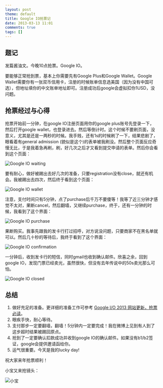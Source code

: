 ```yaml
---
layout: post
theme: default
title: Google IO抢票记
date: 2013-03-13 11:01
comments: true
tags: []
---
```


## 题记

发篇酱油文。今晚10点抢票。Google IO。

要能够正常抢到票，基本上你需要先有Google Plus和Google Wallet。Google Wallet需要你有一张双币信用卡，注册的时候账单信息选美国（因为没有中国可选），但地址填你的中文账单地址即可。注册成功后google会虚拟扣你1USD，没问题。

<!--more-->

## 抢票经过与心得

抢票开始前一分钟，在google IO注册页面用你的google plus账号先登录一下，然后打开google wallet，也登录进去。然后等倒计时。这个时候不要刷页面，没意义，尤其是还是一两秒的时候。我手贱，还有1s的时候刷了一下，结果悲剧了，眼看着有general admission (貌似是这个)的表单被我刷没。然后整个页面反应奇慢无比，于是我着急再刷，刷，好几次之后才又看到提交申请的表单。然后你会看到这个页面：

![Google IO waiting](/assets/files/snapshots/google-io-waiting.jpg)

要有耐心，做好被踢出去好几次的准备，只要registration没有close，就还有机会。我被踢出去四次，然后终于看到这个页面：

![Google IO wallet](/assets/files/snapshots/google-io-wallet.jpg)

注意，支付时间只有5分钟，点了purchase后千万不要傻等！我等了近三分钟才感觉不太对，果断cancel，然后翻墙，又继续purchase，终于，还有一分钟的时候，我看到了这个界面：

![Google IO purchase](/assets/files/snapshots/google-io-purchase.jpg)

果断购买。我事先跟我的发卡行打过招呼，对方说没问题，只要商家不在黑名单就可以。然后几十秒的等待后，我终于看到了这个界面：

![Google IO confirmation](/assets/files/snapshots/google-io-confirmation.jpg)

一分钟后，收到发卡行的短信，同时gmail也收到确认邮件。欣喜之余，回到google IO，发现门票已经卖光，虽然很快，但没有去年传说中的50s卖光那么可怕。

![Google IO closed](/assets/files/snapshots/google-io-closed.jpg)

## 总结

1. 做好充足的准备。更详细的准备工作可参考 [Google I/O 2013 网站更新，抢票必读](http://www.guao.hk/posts/more-detail-about-google-io-2013-registration.html)。
2. 眼疾手快，耐心等待。
3. 支付那步一定要翻墙，翻墙！5分钟内一定要完成！我在微博上见到有人到了这步超时结果被踢回原点。
4. 抢到了一定要确认扣款成功并收到google IO的确认邮件。如果没有b1/b2签证，google会提供邀请函给你。
5. 运气很重要。今天是我的lucky day!

祝大家来年抢票顺利！

小宝又来抢镜头：

![小宝](/assets/files/photos/baby20130312.jpg)

